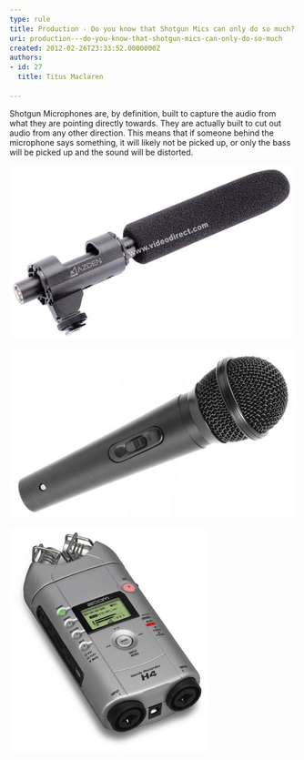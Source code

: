 ```yaml
---
type: rule
title: Production - Do you know that Shotgun Mics can only do so much?
uri: production---do-you-know-that-shotgun-mics-can-only-do-so-much
created: 2012-02-26T23:33:52.0000000Z
authors:
- id: 27
  title: Titus Maclaren

---
```


Shotgun Microphones are, by definition, built to capture the audio from what they are pointing directly towards. They are actually built to cut out audio from any other direction. This means that if someone behind the microphone says something, it will likely not be picked up, or only the bass will be picked up and the sound will be distorted.
 

![Shotgun Microphone - this will only record audio from the area it is pointed at.](sgm-1000-lg.jpg)


![Handheld omni-directional microphones such as this will pick up sound from any direction, though as with all mics, the source of the sound should be as close to the mic as possible.](92914.jpg)

![Zoom microphones such as these will pick up sound from 2 directions and as such can be quite useful in covering sound from multiple angles.](zoom-h4.jpg)

